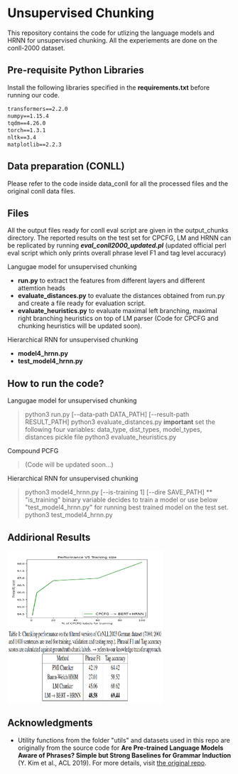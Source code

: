 # Unsupervised Chunking

This repository contains the code for utlizing the language models and HRNN for unsupervised chunking. All the experiements are done on the conll-2000 dataset. 

## Pre-requisite Python Libraries
Install the following libraries specified in the **requirements.txt** before running our code.

    transformers==2.2.0
    numpy==1.15.4
    tqdm==4.26.0
    torch==1.3.1
    nltk==3.4
    matplotlib==2.2.3
    
## Data preparation (CONLL)

Please refer to the code inside data_conll for all the processed files and the original conll data files. 

## Files

All the output files ready for conll eval script are given in the output_chunks directory. The reported results on the test set for CPCFG, LM and HRNN can be replicated by running ***eval_conll2000_updated.pl*** (updated official perl eval script which only prints overall phrase level F1 and tag level accuracy)

Langugae model for unsupervised chunking
- **run.py** to extract the features from different layers and different attemtion heads
- **evaluate_distances.py** to evaluate the distances obtained from run.py and create a file ready for evaluation script. 
- **evaluate_heuristics.py** to evaluate maximal left branching, maximal right branching heuristics on top of LM parser (Code for CPCFG and chunking heuristics will be updated soon).

Hierarchical RNN for unsupervised chunking
- **model4_hrnn.py** 
- **test_model4_hrnn.py**  

## How to run the code?

Langugae model for unsupervised chunking
> python3 run.py [--data-path DATA_PATH] [--result-path RESULT_PATH]
> python3 evaluate_distances.py
  **important** set the following four variables: data_type, dist_types, model_types, distances pickle file
> python3 evaluate_heuristics.py

Compound PCFG 
> (Code will be updated soon...)

Hierarchical RNN for unsupervised chunking
> python3 model4_hrnn.py [--is-training 1] [--dire SAVE_PATH]
** "is_training" binary variable decides to train a model or use below "test_model4_hrnn.py" for running best trained model on the test set.
> python3 test_model4_hrnn.py 

## Addirional Results
<img src="https://github.com/Anup-Deshmukh/LM-Unsupervised-Chunking/blob/master/reb1.png" alt="drawing" height="170" width="350"/>

<img src="https://github.com/Anup-Deshmukh/LM-Unsupervised-Chunking/blob/master/reb2.png" alt="drawing" height="170" width="350"/>


## Acknowledgments

- Utility functions from the folder "utils" and datasets used in this repo are originally from the source code for 
**Are Pre-trained Language Models Aware of Phrases? Simple but Strong Baselines for Grammar Induction** (Y. Kim et al., ACL 2019).
For more details, visit [the original repo](https://github.com/galsang/trees_from_transformers). 